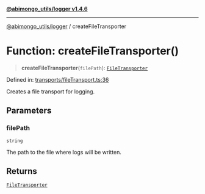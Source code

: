 [**@abimongo_utils/logger v1.4.6**](../README.md)

***

[@abimongo_utils/logger](../README.md) / createFileTransporter

# Function: createFileTransporter()

> **createFileTransporter**(`filePath`): [`FileTransporter`](../classes/FileTransporter.md)

Defined in: [transports/fileTransport.ts:36](https://github.com/NodEm9/abimongo_utils/blob/44bde4aba239181e6f4030255b47a0bd30e0063b/logger/src/transports/fileTransport.ts#L36)

Creates a file transport for logging.

## Parameters

### filePath

`string`

The path to the file where logs will be written.

## Returns

[`FileTransporter`](../classes/FileTransporter.md)
